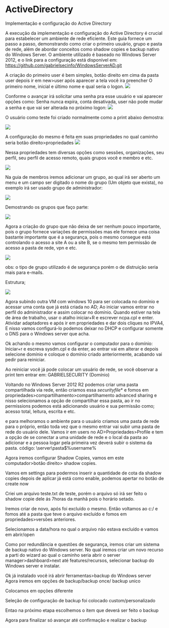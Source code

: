 # ActiveDirectory
Implementação e configuração do Active Directory

  A execução da implementação e configuração do Active Directory é crucial para estabelecer um ambiente de rede eficiente. Este guia fornece um passo a passo, demonstrando como criar o primeiro usuário, grupo e pasta de rede, além de abordar conceitos como shadow copies e backup nativo do Windows Server. O ambiente utilizado é baseado no Windows Server 2012, e o link para a configuração está disponível em:  https://github.com/gabrielsecinfo/WindowsServerAD.git

  A criação do primeiro user é bem simples, botão direito em cima da pasta user depois ir em new>user após aparecer a tela você ira preencher 
  O primeiro nome, inicial e último nome e qual seria o logon. 
<img src="AD/image.png">

  Conforme o avançar irá solicitar uma senha pra esse usuário e vai aparecer opções como:
   Senha nunca expíra, conta desativada, user não pode mudar a senha e que vai ser alterada no próximo logon:
<img src="AD/image1.png">

   O usuário como teste foi criado normalmente como a print abaixo demostra:

<img src="AD/image2.png">

   A configuração do mesmo é feita em suas propriedades no qual caminho seria botão direito>propriedades
<img src="AD/image3.png">


   Nessa propriedades tem diversas opções como  sessões, organizações, seu perfil, seu perfil de acesso remoto,  quais grupos você e membro e etc.

<img src="AD/image3.png">

   Na guia de membros iremos adicionar um grupo, ao qual irá ser aberto um menu e um campo ser digitado o nome do grupo (Um objeto que exista), no exemplo irá ser usado grupo de administrador:

<img src="AD/image4.png">

   Demostrando os grupos que faço parte:

<img src="AD/image6.png">


Agora a criação do grupo que não deixa de ser nenhum pouco importante, pois o grupo fornece variações de permissões mas ele fornece uma coisa bastante importante que é a segurança, pois o mesmo consegue está controlando o acesso
a site A ou a site B, se o mesmo tem permissão de acesso a pasta de rede, vpn e etc.

<img src="AD/image7.png">

obs: o tipo de grupo utilizado é de segurança porém o de distruição seria mais para e-mails.



Estrutura;


<img src="AD/image8.png">


Agora subindo outra VM com windows 10 para ser colocada no domínio e acessar uma conta que já está criada no AD;
Ao iniciar vamos entrar no perfil do administrador e assim colocar no domínio. Quando estiver na tela de área de trabalho, usar o atalho iniciar+R e escrever ncpa.cpl e enter.
Atividar adaptadores e após ir em propriedades e dar dois cliques no IPVA4,
E nisso vamos configurá-lo podemos deixar no DHCP e configurar somente o DNS para o Windows server que acha.









Ok achando o mesmo vamos configurar o computador para o domínio:
Iniciar+r e escreva sysdm.cpl e da enter, ao entrar vai em alterar e depois selecione domínio e coloque o domínio criado anteriormente, acabando vai pedir para reiniciar.



Ao reiniciar você já pode colocar um usuário de rede, se você observar a print tem entrar em: GABRIELSECURITY (Domínio)



Voltando no Windows Server 2012 R2 podemos criar uma pasta compartilhada via rede, então criamos essa *securityfile** e fomos em propriedades>compartilhamento>compartilhamento advanced sharing e nisso selecionamos a opção de compartilhar essa pasta, ao ir no permissions podemos está adicionando usuário e sua permissão como; acesso total, leitura, escrita e etc.


e para melhoramos o ambiente para o usuário criamos uma pasta de rede para o próprio, então toda vez que o mesmo entrar vai subir uma pasta de rede do usuário dele. Vamos ir em users no AD>Propriedades>Profile e tem a opção de se conectar a uma unidade de rede e o local da pasta ao adicionar e a pessoa logar pela primeira vez deverá subir o sistema da pasta.
código: \\server\pasta$\%username%



Agora iremos configurar Shadow Copies, vamos em este computador>botão direito> shadow copies.




Vamos em settings para podermos inserir a quantidade de cota da shadow copies depois de aplicar já está como enable, podemos apertar no botão de create now




Criei um arquivo teste.txt de teste, porém o arquivo só irá ser feito o shadow copie dele ás 7horas da manhã pois o horário setado.



   
Iremos criar de novo, após foi excluído o mesmo.
Então voltamos ao c:/ e fomos até a pasta que teve o arquivo excluído e fomos em propriedades>versões anteriores.


Selecionamos a data/hora no qual o arquivo não estava excluído e vamos em abrir/open




   Como por redundância e questões de segurança, iremos criar um sistema de backup nativo do Windows server.
   No qual iremos criar um novo recurso a parti do wizard ao qual o caminho seria abrir o server manager>dashboard>next até features/recursos, selecionar backup do Windows server e instalar. 

   
  Ok já instalado você irá abrir ferramentas>backup do Windows server
  Agora iremos em opções de backup/backup once/ backup unico

  Colocamos em opções diferente



  Seleção de configuração de backup foi colocado custom/personalizado 


  Entao na próximo etapa escolhemos o item que deverá ser feito o backup



  Agora para finalizar só avançar até confirmação e realizar o backup

  
